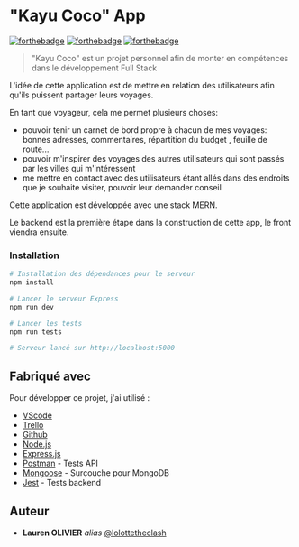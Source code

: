 # "Kayu Coco" App

[![forthebadge](http://forthebadge.com/images/badges/built-with-love.svg)](http://forthebadge.com) [![forthebadge](https://forthebadge.com/images/badges/powered-by-coffee.svg)](https://forthebadge.com) [![forthebadge](https://forthebadge.com/images/badges/built-by-developers.svg)](https://forthebadge.com)
</br>

> "Kayu Coco" est un projet personnel afin de monter en compétences dans le développement Full Stack

L'idée de cette application est de mettre en relation des utilisateurs afin qu'ils puissent partager leurs voyages.

En tant que voyageur, cela me permet plusieurs choses:

- pouvoir tenir un carnet de bord propre à chacun de mes voyages: bonnes adresses, commentaires, répartition du budget , feuille de route...
- pouvoir m'inspirer des voyages des autres utilisateurs qui sont passés par les villes qui m'intéressent
- me mettre en contact avec des utilisateurs étant allés dans des endroits que je souhaite visiter, pouvoir leur demander conseil

Cette application est développée avec une stack MERN.

Le backend est la première étape dans la construction de cette app, le front viendra ensuite.

### Installation

```bash
# Installation des dépendances pour le serveur
npm install

# Lancer le serveur Express
npm run dev

# Lancer les tests
npm run tests

# Serveur lancé sur http://localhost:5000
```

## Fabriqué avec

Pour développer ce projet, j'ai utilisé :

- [VScode](https://code.visualstudio.com/)
- [Trello](https://trello.com/)
- [Github](https://github.com/)
- [Node.js](https://nodejs.org/)
- [Express.js](https://expressjs.com/)
- [Postman](https://www.postman.com/) - Tests API
- [Mongoose](https://mongoosejs.com/) - Surcouche pour MongoDB
- [Jest](https://jestjs.io/) - Tests backend

## Auteur

- **Lauren OLIVIER** _alias_ [@lolottetheclash](https://github.com/lolottetheclash)
